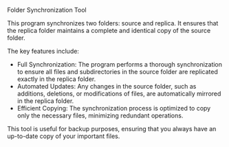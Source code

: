 Folder Synchronization Tool

This program synchronizes two folders: source and replica. It ensures that the replica folder maintains a complete and identical copy of the source folder.

The key features include:

- Full Synchronization: The program performs a thorough synchronization to ensure all files and subdirectories in the source folder are replicated exactly in the replica folder.
- Automated Updates: Any changes in the source folder, such as additions, deletions, or modifications of files, are automatically mirrored in the replica folder.
- Efficient Copying: The synchronization process is optimized to copy only the necessary files, minimizing redundant operations.

This tool is useful for backup purposes, ensuring that you always have an up-to-date copy of your important files.
